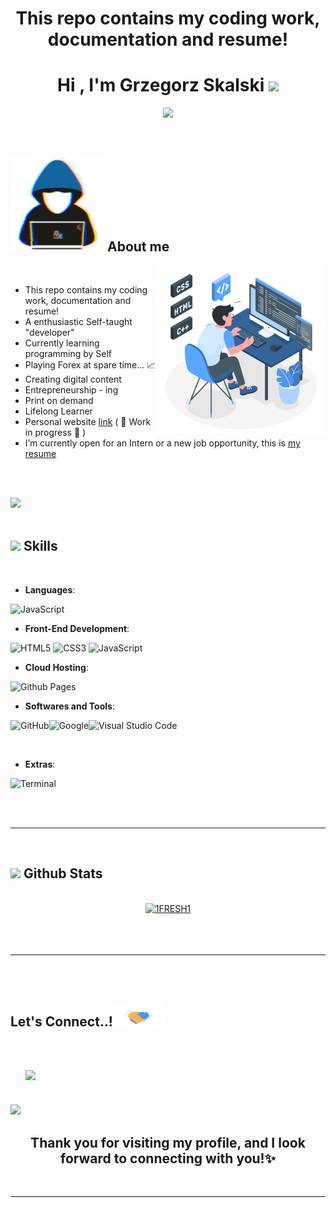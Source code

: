 
<h1 align="center"><b>This repo contains my coding work, documentation and resume! </b>

<br>

<h1 align="center"><b>Hi , I'm Grzegorz Skalski </b><img src="https://media.giphy.com/media/hvRJCLFzcasrR4ia7z/giphy.gif" width="35"></h1>
<!--  -->
<p align="center">
  <a href="https://github.com/DenverCoder1/readme-typing-svg"><img src="https://readme-typing-svg.herokuapp.com?font=Time+New+Roman&color=cyan&size=25&center=true&vCenter=true&width=400&height=50&lines=Programming+Enthusiast..&heart;Wanna+be+Developer;Active+Learner/Researcher,;Love+to+learn+new+stuffs..<3"></a>
</p>
<br>
	
## <picture><img src = "https://github.com/1FRESH1/Portfolio/blob/558db318fd6ea5dde88434242be45f7c68fd3746/Portfolio%20dane/assets/about_me.gif" width = 150px></picture> **About me**

<picture> <img align="right" src="https://github.com/1FRESH1/Portfolio/blob/1b3f19eff87cf172733f10410b8437ed3251171c/Portfolio%20dane/assets/programming-2.svg" width = 270px></picture>

<br>

- This repo contains my coding work, documentation and resume!
- A enthusiastic Self-taught "developer"
- Currently learning programming by Self
- Playing Forex at spare time... 📈
- Creating digital content
- Entrepreneurship - ing
- Print on demand
- Lifelong Learner
- Personal website [link](https://1fresh1.github.io/Portfolio/) ( 👷 Work in progress 👷 )
- I’m currently open for an Intern or a new job opportunity, this is [my resume](https://read.cv/0xabdulkhalid)



<br><br>

<img src="https://user-images.githubusercontent.com/73097560/115834477-dbab4500-a447-11eb-908a-139a6edaec5c.gif"><br><br>

## <img src="https://media2.giphy.com/media/QssGEmpkyEOhBCb7e1/giphy.gif?cid=ecf05e47a0n3gi1bfqntqmob8g9aid1oyj2wr3ds3mg700bl&rid=giphy.gif" width ="25"><b> Skills</b>
<br>

<p align="center">

- **Languages**:
    

<img src="https://img.shields.io/badge/JavaScript%20-%23F7DF1E.svg?style=for-the-badge&logo=javascript&logoColor=black" alt="JavaScript" width="130"/>

    

<br>   
    
- **Front-End Development**:

<img src="https://img.shields.io/badge/HTML5%20-%23E34F26.svg?style=for-the-badge&logo=html5&logoColor=white" alt="HTML5" width="100"/>
<img src="https://img.shields.io/badge/CSS%20-%231572B6.svg?style=for-the-badge&logo=css3&logoColor=white" alt="CSS3" width="85"/>
<img src="https://img.shields.io/badge/JavaScript%20-%23F7DF1E.svg?style=for-the-badge&logo=javascript&logoColor=black" alt="JavaScript" width="130"/>

<br>

- **Cloud Hosting**:

<img src="https://img.shields.io/badge/GitHub%20Pages-%23327FC7.svg?style=for-the-badge&logo=github&logoColor=white" alt="Github Pages" width="150"/>
    
<br>

- **Softwares and Tools**:

    
<img src="https://img.shields.io/badge/github-%23121011.svg?style=for-the-badge&logo=github&logoColor=white" alt="GitHub" width="100"/><img src="https://img.shields.io/badge/google-%234285F4.svg?style=for-the-badge&logo=google&logoColor=white" alt="Google" width="100"/><img src="https://img.shields.io/badge/Visual%20Studio%20Code-0078d7.svg?style=for-the-badge&logo=visual-studio-code&logoColor=white" alt="Visual Studio Code" width="195"/>


<br>

- **Extras**:

<img src="https://img.shields.io/badge/Terminal-%23054020?style=for-the-badge&logo=gnu-bash&logoColor=white" alt="Terminal" width="130"/>

</p>

<br>
<br>

-----

<br>


## <img src="https://media.giphy.com/media/iY8CRBdQXODJSCERIr/giphy.gif" width="35"><b> Github Stats </b>
<br>

<div align="center">

<a href="https://github.com/1FRESH1/">
  <img src="https://github-readme-stats.vercel.app/api/top-langs?username=1FRESH1&show_icons=true&locale=en&layout=compact&line_height=20&title_color=7A7ADB&icon_color=2234AE&text_color=D3D3D3&bg_color=0,000000,130F40" width="375"  alt="1FRESH1"/>

</a>
</div>

<br>
<br>
<br>

-----

<br>
<br>

## <b> Let's Connect..!</b><img src="https://github.com/1FRESH1/Portfolio/blob/a7548cc9363c5cf1edaacde447ed96b5757b97de/Portfolio%20dane/assets/handshake.gif" width ="80">
<br>
<div align='left'>

<ul>
<!--
<li>
<a href="https://linkedin.com/in/0xabdulkhalid" target="_blank">
<img src="https://img.shields.io/badge/linkedin:  0xabdulkhalid-%2300acee.svg?color=405DE6&style=for-the-badge&logo=linkedin&logoColor=white" alt=linkedin style="margin-bottom: 5px;"/>
</a>
</li>-->

<br>


<a href="mailto:gregskals@gmail.com" target="_blank">
<img src="https://img.shields.io/badge/gregskals@gmail.com  -%23EA4335.svg?style=for-the-badge&logo=gmail&logoColor=white" t=mail style="margin-bottom: 5px;" />
</a>

	
</ul>
</div>

<br>
<img src="https://user-images.githubusercontent.com/73097560/115834477-dbab4500-a447-11eb-908a-139a6edaec5c.gif">
<br>

<div align='center'>

## <b>Thank you for visiting my profile, and I look forward to connecting with you!✨</b>

</div>
<br>

---

<br>
